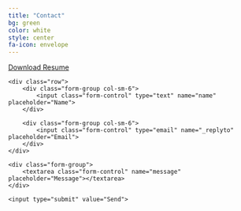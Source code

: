 ```yaml
---
title: "Contact"
bg: green
color: white
style: center
fa-icon: envelope
---
```


[Download Resume](/assets/steven_broderick_resume.pdf)

<form action="//formspree.io/brodericksteven@gmail.com" method="POST">
    <input type="hidden" name="_next" value="{{ site.url }}#contact">

    <div class="row">
        <div class="form-group col-sm-6">
            <input class="form-control" type="text" name="name" placeholder="Name">
        </div>

        <div class="form-group col-sm-6">
            <input class="form-control" type="email" name="_replyto" placeholder="Email">
        </div>
    </div>

    <div class="form-group">
        <textarea class="form-control" name="message" placeholder="Message"></textarea>
    </div>

    <input type="submit" value="Send">
</form>

<section class="social">
    <a href="https://www.linkedin.com/in/{{ site.linkedin_username }}">
        <i class="fa fa-linkedin social" aria-hidden="true"></i>
    </a>
    <a href="https://github.com/{{ site.github_username }}">
        <i class="fa fa-github social" aria-hidden="true"></i>
    </a>
    <a href="https://gitlab.com/u/{{ site.gitlab_username }}">
        <i class="fa fa-gitlab social" aria-hidden="true"></i>
    </a>
    <a href="https://bitbucket.org/{{ site.bitbucket_username }}">
        <i class="fa fa-bitbucket social" aria-hidden="true"></i>
    </a>
    <a href="https://twitter.com/{{ site.twitter_username }}">
        <i class="fa fa-twitter social" aria-hidden="true"></i>
    </a>
</section>
